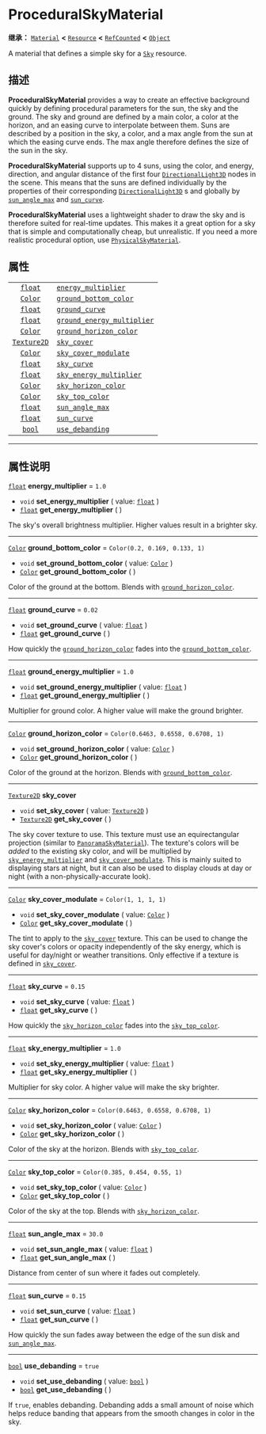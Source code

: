 <!-- ⚠ 请勿编辑本文件 ⚠ -->
<!-- 本文档使用脚本从 WeDot 引擎源码仓库生成。 -->
<!-- 生成脚本：https://github.com/WeDot-Engine/WeDot/tree/4.3/doc/tools/make_md.py； -->
<!-- 原文件：https://github.com/WeDot-Engine/WeDot/tree/4.3/doc/classes/ProceduralSkyMaterial.xml。 -->

<div id="_class_proceduralskymaterial"></div>

# ProceduralSkyMaterial

**继承：** [`Material`](class_material.md) **<** [`Resource`](class_resource.md) **<** [`RefCounted`](class_refcounted.md) **<** [`Object`](class_object.md)

A material that defines a simple sky for a [`Sky`](class_sky.md) resource.

## 描述

**ProceduralSkyMaterial** provides a way to create an effective background quickly by defining procedural parameters for the sun, the sky and the ground. The sky and ground are defined by a main color, a color at the horizon, and an easing curve to interpolate between them. Suns are described by a position in the sky, a color, and a max angle from the sun at which the easing curve ends. The max angle therefore defines the size of the sun in the sky.

 **ProceduralSkyMaterial** supports up to 4 suns, using the color, and energy, direction, and angular distance of the first four [`DirectionalLight3D`](class_directionallight3d.md) nodes in the scene. This means that the suns are defined individually by the properties of their corresponding [`DirectionalLight3D`](class_directionallight3d.md) s and globally by [`sun_angle_max`](class_proceduralskymaterial.md#class_proceduralskymaterial_property_sun_angle_max) and [`sun_curve`](class_proceduralskymaterial.md#class_proceduralskymaterial_property_sun_curve).

 **ProceduralSkyMaterial** uses a lightweight shader to draw the sky and is therefore suited for real-time updates. This makes it a great option for a sky that is simple and computationally cheap, but unrealistic. If you need a more realistic procedural option, use [`PhysicalSkyMaterial`](class_physicalskymaterial.md).

## 属性

|||
|:-:|:--|
| [`float`](class_float.md)         | [`energy_multiplier`](class_proceduralskymaterial.md#class_proceduralskymaterial_property_energy_multiplier)               | ``1.0``                              |
| [`Color`](class_color.md)         | [`ground_bottom_color`](class_proceduralskymaterial.md#class_proceduralskymaterial_property_ground_bottom_color)           | ``Color(0.2, 0.169, 0.133, 1)``      |
| [`float`](class_float.md)         | [`ground_curve`](class_proceduralskymaterial.md#class_proceduralskymaterial_property_ground_curve)                         | ``0.02``                             |
| [`float`](class_float.md)         | [`ground_energy_multiplier`](class_proceduralskymaterial.md#class_proceduralskymaterial_property_ground_energy_multiplier) | ``1.0``                              |
| [`Color`](class_color.md)         | [`ground_horizon_color`](class_proceduralskymaterial.md#class_proceduralskymaterial_property_ground_horizon_color)         | ``Color(0.6463, 0.6558, 0.6708, 1)`` |
| [`Texture2D`](class_texture2d.md) | [`sky_cover`](class_proceduralskymaterial.md#class_proceduralskymaterial_property_sky_cover)                               |                                      |
| [`Color`](class_color.md)         | [`sky_cover_modulate`](class_proceduralskymaterial.md#class_proceduralskymaterial_property_sky_cover_modulate)             | ``Color(1, 1, 1, 1)``                |
| [`float`](class_float.md)         | [`sky_curve`](class_proceduralskymaterial.md#class_proceduralskymaterial_property_sky_curve)                               | ``0.15``                             |
| [`float`](class_float.md)         | [`sky_energy_multiplier`](class_proceduralskymaterial.md#class_proceduralskymaterial_property_sky_energy_multiplier)       | ``1.0``                              |
| [`Color`](class_color.md)         | [`sky_horizon_color`](class_proceduralskymaterial.md#class_proceduralskymaterial_property_sky_horizon_color)               | ``Color(0.6463, 0.6558, 0.6708, 1)`` |
| [`Color`](class_color.md)         | [`sky_top_color`](class_proceduralskymaterial.md#class_proceduralskymaterial_property_sky_top_color)                       | ``Color(0.385, 0.454, 0.55, 1)``     |
| [`float`](class_float.md)         | [`sun_angle_max`](class_proceduralskymaterial.md#class_proceduralskymaterial_property_sun_angle_max)                       | ``30.0``                             |
| [`float`](class_float.md)         | [`sun_curve`](class_proceduralskymaterial.md#class_proceduralskymaterial_property_sun_curve)                               | ``0.15``                             |
| [`bool`](class_bool.md)           | [`use_debanding`](class_proceduralskymaterial.md#class_proceduralskymaterial_property_use_debanding)                       | ``true``                             |

<!-- rst-class:: classref-section-separator -->

---

## 属性说明

<div id="_class_proceduralskymaterial_property_energy_multiplier"></div>

[`float`](class_float.md) **energy_multiplier** = ``1.0`` <div id="class_proceduralskymaterial_property_energy_multiplier"></div>

- `void` **set_energy_multiplier** ( value: [`float`](class_float.md) )
- [`float`](class_float.md) **get_energy_multiplier** ( )

The sky's overall brightness multiplier. Higher values result in a brighter sky.

<!-- rst-class:: classref-item-separator -->

---

<div id="_class_proceduralskymaterial_property_ground_bottom_color"></div>

[`Color`](class_color.md) **ground_bottom_color** = ``Color(0.2, 0.169, 0.133, 1)`` <div id="class_proceduralskymaterial_property_ground_bottom_color"></div>

- `void` **set_ground_bottom_color** ( value: [`Color`](class_color.md) )
- [`Color`](class_color.md) **get_ground_bottom_color** ( )

Color of the ground at the bottom. Blends with [`ground_horizon_color`](class_proceduralskymaterial.md#class_proceduralskymaterial_property_ground_horizon_color).

<!-- rst-class:: classref-item-separator -->

---

<div id="_class_proceduralskymaterial_property_ground_curve"></div>

[`float`](class_float.md) **ground_curve** = ``0.02`` <div id="class_proceduralskymaterial_property_ground_curve"></div>

- `void` **set_ground_curve** ( value: [`float`](class_float.md) )
- [`float`](class_float.md) **get_ground_curve** ( )

How quickly the [`ground_horizon_color`](class_proceduralskymaterial.md#class_proceduralskymaterial_property_ground_horizon_color) fades into the [`ground_bottom_color`](class_proceduralskymaterial.md#class_proceduralskymaterial_property_ground_bottom_color).

<!-- rst-class:: classref-item-separator -->

---

<div id="_class_proceduralskymaterial_property_ground_energy_multiplier"></div>

[`float`](class_float.md) **ground_energy_multiplier** = ``1.0`` <div id="class_proceduralskymaterial_property_ground_energy_multiplier"></div>

- `void` **set_ground_energy_multiplier** ( value: [`float`](class_float.md) )
- [`float`](class_float.md) **get_ground_energy_multiplier** ( )

Multiplier for ground color. A higher value will make the ground brighter.

<!-- rst-class:: classref-item-separator -->

---

<div id="_class_proceduralskymaterial_property_ground_horizon_color"></div>

[`Color`](class_color.md) **ground_horizon_color** = ``Color(0.6463, 0.6558, 0.6708, 1)`` <div id="class_proceduralskymaterial_property_ground_horizon_color"></div>

- `void` **set_ground_horizon_color** ( value: [`Color`](class_color.md) )
- [`Color`](class_color.md) **get_ground_horizon_color** ( )

Color of the ground at the horizon. Blends with [`ground_bottom_color`](class_proceduralskymaterial.md#class_proceduralskymaterial_property_ground_bottom_color).

<!-- rst-class:: classref-item-separator -->

---

<div id="_class_proceduralskymaterial_property_sky_cover"></div>

[`Texture2D`](class_texture2d.md) **sky_cover** <div id="class_proceduralskymaterial_property_sky_cover"></div>

- `void` **set_sky_cover** ( value: [`Texture2D`](class_texture2d.md) )
- [`Texture2D`](class_texture2d.md) **get_sky_cover** ( )

The sky cover texture to use. This texture must use an equirectangular projection (similar to [`PanoramaSkyMaterial`](class_panoramaskymaterial.md)). The texture's colors will be *added* to the existing sky color, and will be multiplied by [`sky_energy_multiplier`](class_proceduralskymaterial.md#class_proceduralskymaterial_property_sky_energy_multiplier) and [`sky_cover_modulate`](class_proceduralskymaterial.md#class_proceduralskymaterial_property_sky_cover_modulate). This is mainly suited to displaying stars at night, but it can also be used to display clouds at day or night (with a non-physically-accurate look).

<!-- rst-class:: classref-item-separator -->

---

<div id="_class_proceduralskymaterial_property_sky_cover_modulate"></div>

[`Color`](class_color.md) **sky_cover_modulate** = ``Color(1, 1, 1, 1)`` <div id="class_proceduralskymaterial_property_sky_cover_modulate"></div>

- `void` **set_sky_cover_modulate** ( value: [`Color`](class_color.md) )
- [`Color`](class_color.md) **get_sky_cover_modulate** ( )

The tint to apply to the [`sky_cover`](class_proceduralskymaterial.md#class_proceduralskymaterial_property_sky_cover) texture. This can be used to change the sky cover's colors or opacity independently of the sky energy, which is useful for day/night or weather transitions. Only effective if a texture is defined in [`sky_cover`](class_proceduralskymaterial.md#class_proceduralskymaterial_property_sky_cover).

<!-- rst-class:: classref-item-separator -->

---

<div id="_class_proceduralskymaterial_property_sky_curve"></div>

[`float`](class_float.md) **sky_curve** = ``0.15`` <div id="class_proceduralskymaterial_property_sky_curve"></div>

- `void` **set_sky_curve** ( value: [`float`](class_float.md) )
- [`float`](class_float.md) **get_sky_curve** ( )

How quickly the [`sky_horizon_color`](class_proceduralskymaterial.md#class_proceduralskymaterial_property_sky_horizon_color) fades into the [`sky_top_color`](class_proceduralskymaterial.md#class_proceduralskymaterial_property_sky_top_color).

<!-- rst-class:: classref-item-separator -->

---

<div id="_class_proceduralskymaterial_property_sky_energy_multiplier"></div>

[`float`](class_float.md) **sky_energy_multiplier** = ``1.0`` <div id="class_proceduralskymaterial_property_sky_energy_multiplier"></div>

- `void` **set_sky_energy_multiplier** ( value: [`float`](class_float.md) )
- [`float`](class_float.md) **get_sky_energy_multiplier** ( )

Multiplier for sky color. A higher value will make the sky brighter.

<!-- rst-class:: classref-item-separator -->

---

<div id="_class_proceduralskymaterial_property_sky_horizon_color"></div>

[`Color`](class_color.md) **sky_horizon_color** = ``Color(0.6463, 0.6558, 0.6708, 1)`` <div id="class_proceduralskymaterial_property_sky_horizon_color"></div>

- `void` **set_sky_horizon_color** ( value: [`Color`](class_color.md) )
- [`Color`](class_color.md) **get_sky_horizon_color** ( )

Color of the sky at the horizon. Blends with [`sky_top_color`](class_proceduralskymaterial.md#class_proceduralskymaterial_property_sky_top_color).

<!-- rst-class:: classref-item-separator -->

---

<div id="_class_proceduralskymaterial_property_sky_top_color"></div>

[`Color`](class_color.md) **sky_top_color** = ``Color(0.385, 0.454, 0.55, 1)`` <div id="class_proceduralskymaterial_property_sky_top_color"></div>

- `void` **set_sky_top_color** ( value: [`Color`](class_color.md) )
- [`Color`](class_color.md) **get_sky_top_color** ( )

Color of the sky at the top. Blends with [`sky_horizon_color`](class_proceduralskymaterial.md#class_proceduralskymaterial_property_sky_horizon_color).

<!-- rst-class:: classref-item-separator -->

---

<div id="_class_proceduralskymaterial_property_sun_angle_max"></div>

[`float`](class_float.md) **sun_angle_max** = ``30.0`` <div id="class_proceduralskymaterial_property_sun_angle_max"></div>

- `void` **set_sun_angle_max** ( value: [`float`](class_float.md) )
- [`float`](class_float.md) **get_sun_angle_max** ( )

Distance from center of sun where it fades out completely.

<!-- rst-class:: classref-item-separator -->

---

<div id="_class_proceduralskymaterial_property_sun_curve"></div>

[`float`](class_float.md) **sun_curve** = ``0.15`` <div id="class_proceduralskymaterial_property_sun_curve"></div>

- `void` **set_sun_curve** ( value: [`float`](class_float.md) )
- [`float`](class_float.md) **get_sun_curve** ( )

How quickly the sun fades away between the edge of the sun disk and [`sun_angle_max`](class_proceduralskymaterial.md#class_proceduralskymaterial_property_sun_angle_max).

<!-- rst-class:: classref-item-separator -->

---

<div id="_class_proceduralskymaterial_property_use_debanding"></div>

[`bool`](class_bool.md) **use_debanding** = ``true`` <div id="class_proceduralskymaterial_property_use_debanding"></div>

- `void` **set_use_debanding** ( value: [`bool`](class_bool.md) )
- [`bool`](class_bool.md) **get_use_debanding** ( )

If `true`, enables debanding. Debanding adds a small amount of noise which helps reduce banding that appears from the smooth changes in color in the sky.

[^virtual]: 本方法通常需要用户覆盖才能生效。
[^const]: 本方法无副作用，不会修改该实例的任何成员变量。
[^vararg]: 本方法除了能接受在此处描述的参数外，还能够继续接受任意数量的参数。
[^constructor]: 本方法用于构造某个类型。
[^static]: 调用本方法无需实例，可直接使用类名进行调用。
[^operator]: 本方法描述的是使用本类型作为左操作数的有效运算符。
[^bitfield]: 这个值是由下列位标志构成位掩码的整数。
[^void]: 无返回值。
